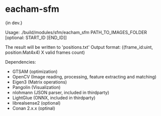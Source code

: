 # eacham-sfm
{in dev.}

Usage:
./build/modules/sfm/eacham_sfm PATH_TO_IMAGES_FOLDER [optional: START_ID [END_ID]]

The result will be written to 'positions.txt' 
Output format: ((frame_id:uint, position:Mat4x4) X valid frames count)

Dependencies:
* GTSAM (optimization)
* OpenCV (Image reading, processing, feature extracting and matching)
* Eigen3 (Matrix operations)
* Pangolin (Visualization)
* nlohmann (JSON parser, included in thirdparty)
* LightGlue (ONNX, included in thirdparty)
* librealsense2 (optional)
* Conan 2.x.x (optinal)